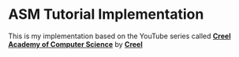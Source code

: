 # ASM Tutorial Implementation

This is my implementation based on the YouTube series called **[Creel Academy of Computer Science](https://www.youtube.com/playlist?list=PLKK11LigqitjbdFy7A1SQdXFHj1LiKMHd)**  by **[Creel](https://www.youtube.com/channel/UCq7dxy_qYNEBcHqQVCbc20w)**

